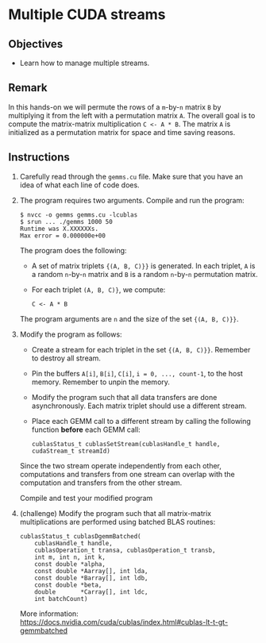 # Multiple CUDA streams

## Objectives

 - Learn how to manage multiple streams.

## Remark

In this hands-on we will permute the rows of a `m`-by-`n` matrix `B` by
multiplying it from the left with a permutation matrix `A`. The overall goal is
to compute the matrix-matrix multiplication `C <- A * B`. The matrix `A` is
initialized as a permutation matrix for space and time saving reasons.
 
## Instructions

 1. Carefully read through the `gemms.cu` file. Make sure that you have an
    idea of what each line of code does.

 2. The program requires two arguments. Compile and run the program:
 
    ```
    $ nvcc -o gemms gemms.cu -lcublas
    $ srun ... ./gemms 1000 50
    Runtime was X.XXXXXXs.
    Max error = 0.000000e+00
    ```
    
    The program does the following:
     
     - A set of matrix triplets `{(A, B, C)}}` is generated. In each triplet,
       `A` is a random `n`-by-`n` matrix and `B` is a random `n`-by-`n`
       permutation matrix.
       
     - For each triplet `(A, B, C)}`, we compute:
       
       ```
       C <- A * B
       ```
    
    The program arguments are `n` and the size of the set `{(A, B, C)}}`.

 3. Modify the program as follows:
 
     - Create a stream for each triplet in the set `{(A, B, C)}}`. Remember
       to destroy all stream.
     
     - Pin the buffers `A[i]`, `B[i]`, `C[i]`, `i = 0, ..., count-1`, to the
       host memory. Remember to unpin the memory.
       
     - Modify the program such that all data transfers are done asynchronously.
       Each matrix triplet should use a different stream.
     
     - Place each GEMM call to a different stream by calling the following
       function **before** each GEMM call:
       
       ```
       cublasStatus_t cublasSetStream(cublasHandle_t handle, cudaStream_t streamId)
       ```
    
    Since the two stream operate independently from each other, computations and
    transfers from one stream can overlap with the computation and transfers from
    the other stream.
    
    Compile and test your modified program

 4. (challenge) Modify the program such that all matrix-matrix multiplications are
    performed using batched BLAS routines:
    
    ```
    cublasStatus_t cublasDgemmBatched(
        cublasHandle_t handle, 
        cublasOperation_t transa, cublasOperation_t transb,
        int m, int n, int k,
        const double *alpha,
        const double *Aarray[], int lda,
        const double *Barray[], int ldb,
        const double *beta,
        double       *Carray[], int ldc,
        int batchCount)
    ```
    
    More information: https://docs.nvidia.com/cuda/cublas/index.html#cublas-lt-t-gt-gemmbatched
